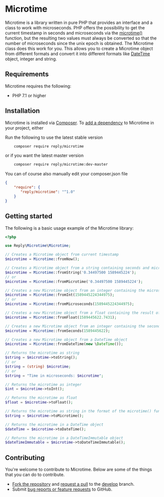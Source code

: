 # Microtime

Microtime is a library written in pure PHP that provides an interface and a class to work with microseconds. PHP offers the possibility to get the current timestamp in seconds and microseconds via the [microtime()](https://www.php.net/microtime) function, but the resulting two values must always be converted so that the number of microseconds since the unix epoch is obtained. The Microtime class does this work for you. This allows you to create a Microtime object from different formats and convert it into different formats like [DateTime](https://www.php.net/datetime) object, integer and string.


## Requirements

Microtime requires the following:

- PHP 7.1 or higher


## Installation

Microtime is installed via [Composer](https://getcomposer.org/).
To [add a dependency](https://getcomposer.org/doc/04-schema.md#package-links) to Microtime in your project, either

Run the following to use the latest stable version
```sh
    composer require reply/microtime
```
or if you want the latest master version
```sh
    composer require reply/microtime:dev-master
```

You can of course also manually edit your composer.json file
```json
{
    "require": {
       "reply/microtime": "^1.0"
    }
}
```


## Getting started

The following is a basic usage example of the Microtime library:

```php
<?php

use Reply\Microtime\Microtime;

// Creates a Microtime object from current timestamp
$microtime = Microtime::fromNow();

// Creates a Microtime object from a string containing seconds and microseconds
$microtime = Microtime::fromString('0.34497500 1589445224');
// or
$microtime = Microtime::fromMicrotime('0.34497500 1589445224');

// Creates a new Microtime object from an integer containing the microseconds since the unix epoch
$microtime = Microtime::fromInt(1589445224344975);
// or
$microtime = Microtime::fromMicroseconds(1589445224344975);

// Creates a new Microtime object from a float containing the result of the microtime(true) function
$microtime = Microtime::fromFloat(1589445622.7431);

// Creates a new Microtime object from an integer containing the seconds since the unix epoch
$microtime = Microtime::fromSeconds(1589445622);

// Creates a new Microtime object from a DateTime object
$microtime = Microtime::fromDateTime(new \DateTime());

// Returns the microtime as string
$string = $microtime->toString();
// or
$string = (string) $microtime;
// or
$string = "Time in microseconds: $microtime";

// Returns the microtime as integer
$int = $microtime->toInt();

// Returns the microtime as float
$float = $microtime->toFloat();

// Returns the microtime as string in the format of the microtime() function
$string = $microtime->toMicrotime();

// Returns the microtime in a DateTime object
$dateTime = $microtime->toDateTime();

// Returns the microtime in a DateTimeImmutable object
$dateTimeImmutable = $microtime->toDateTimeImmutable();
```

## Contributing

You're welcome to contribute to Microtime. Below are some of the things that you can do to contribute.

- [Fork the repository](https://github.com/reply/microtime/fork) and [request a pull](https://github.com/reply/microtime/pulls) to the [develop](https://github.com/reply/microtime/tree/develop) branch.
- Submit [bug reports or feature requests](https://github.com/reply/microtime/issues) to GitHub.